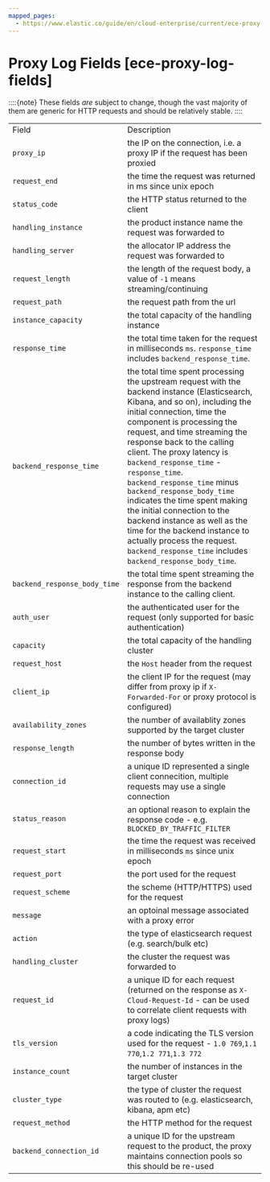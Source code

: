 ```yaml
---
mapped_pages:
  - https://www.elastic.co/guide/en/cloud-enterprise/current/ece-proxy-log-fields.html
---
```


# Proxy Log Fields [ece-proxy-log-fields]

::::{note} 
These fields *are* subject to change, though the vast majority of them are generic for HTTP requests and should be relatively stable.
::::


|     |     |
| --- | --- |
| Field | Description |
| `proxy_ip` | the IP on the connection, i.e. a proxy IP if the request has been proxied |
| `request_end` | the time the request was returned in ms since unix epoch |
| `status_code` | the HTTP status returned to the client |
| `handling_instance` | the product instance name the request was forwarded to |
| `handling_server` | the allocator IP address the request was forwarded to |
| `request_length` | the length of the request body, a value of `-1` means streaming/continuing |
| `request_path` | the request path from the url |
| `instance_capacity` | the total capacity of the handling instance |
| `response_time` | the total time taken for the request in milliseconds `ms`. `response_time` includes `backend_response_time`. |
| `backend_response_time` | the total time spent processing the upstream request with the backend instance (Elasticsearch, Kibana, and so on), including the initial connection, time the component is processing the request, and time streaming the response back to the calling client. The proxy latency is `backend_response_time` - `response_time`.  `backend_response_time` minus `backend_response_body_time` indicates the time spent making the initial connection to the backend instance as well as the time for the backend instance to actually process the request. `backend_response_time` includes `backend_response_body_time`. |
| `backend_response_body_time` | the total time spent streaming the response from the backend instance to the calling client. |
| `auth_user` | the authenticated user for the request (only supported for basic authentication) |
| `capacity` | the total capacity of the handling cluster |
| `request_host` | the `Host` header from the request |
| `client_ip` | the client IP for the request (may differ from proxy ip if `X-Forwarded-For` or proxy protocol is configured) |
| `availability_zones` | the number of availablity zones supported by the target cluster |
| `response_length` | the number of bytes written in the response body |
| `connection_id` | a unique ID represented a single client connecition, multiple requests may use a single connection |
| `status_reason` | an optional reason to explain the response code - e.g. `BLOCKED_BY_TRAFFIC_FILTER` |
| `request_start` | the time the request was received in milliseconds `ms` since unix epoch |
| `request_port` | the port used for the request |
| `request_scheme` | the scheme (HTTP/HTTPS) used for the request |
| `message` | an optoinal message associated with a proxy error |
| `action` | the type of elasticsearch request (e.g. search/bulk etc) |
| `handling_cluster` | the cluster the request was forwarded to |
| `request_id` | a unique ID for each request (returned on the response as `X-Cloud-Request-Id` - can be used to correlate client requests with proxy logs) |
| `tls_version` | a code indicating the TLS version used for the request - `1.0 769`,`1.1 770`,`1.2 771`,`1.3 772` |
| `instance_count` | the number of instances in the target cluster |
| `cluster_type` | the type of cluster the request was routed to (e.g. elasticsearch, kibana, apm etc) |
| `request_method` | the HTTP method for the request |
| `backend_connection_id` | a unique ID for the upstream request to the product, the proxy maintains connection pools so this should be re-used |


